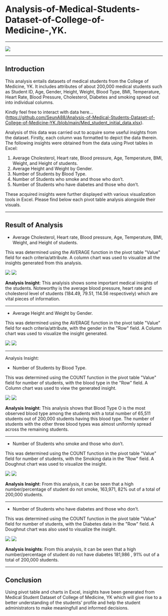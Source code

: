 # Analysis-of-Medical-Students-Dataset-of-College-of-Medicine-,YK.
---
![](Med_student_.jpg)

---
## Introduction
This analysis entails datasets of medical students from the College of Medicine, YK. It includes attributes of about 200,000 medical students such as Student ID, Age, Gender, Height, Weight, Blood Type, BMI, Temperature, Heart Rate, Blood Pressure, Cholesterol, Diabetes and smoking spread out into individual columns. 

Kindly feel free to interact with data here...(https://github.com/SeunA88/Analysis-of-Medical-Students-Dataset-of-College-of-Medicine-YK./blob/main/Med_student_initial_data.xlsx).

Analysis of this data was carried out to acquire some useful insights from the dataset. Firstly, each column was formatted to depict the data therein. The following insights were obtained from the data using Pivot tables in Excel:

1. 	Average Cholesterol, Heart rate, Blood pressure, Age, Temperature, BMI, Weight, and Height of students.
2.	Average Height and Weight by Gender.
3.  Number of Students by Blood Type.
4.  Number of Students who smoke and those who don’t.
5.  Number of Students who have diabetes and those who don’t.

These acquired insights were further displayed with various visualization tools in Excel. Please find below each pivot table analysis alongside their visuals.

---

## Result of Analysis
-	Average Cholesterol, Heart rate, Blood pressure, Age, Temperature, BMI, Weight, and Height of students.

This was determined using the AVERAGE function in the pivot table "Value" field for each criteria/attribute. A column chart was used to visualize all the insights generated from this analysis.

 ![](All_averages_.png) ![](All_Averages.png)
 
**Analysis Insight**: This analyisis shows some important medical insights of the students. Noteworthy is the average blood pressure, heart rate and cholesterol level of students (184.49, 79.51, 114.56 respectively)  which are vital pieces of information. 

--- 

-	Average Height and Weight by Gender.

This was determined using the AVERAGE function in the pivot table "Value" field for each criteria/attribute, with the gender in the "Row" field. A Column chart was used to visualize the insight generated.

![](Gender.png) ![](Gender_.png) 
                  
---
Analysis Insight: 

-	Number of Students by Blood Type.

This was determined using the COUNT function in the pivot table "Value" field for number of students, with the blood type in the "Row" field. A Column chart was used to view the generated insight.

![](Blood_types.png) ![](Blood_type.png)

**Analysis Insight**: This analysis shows that Blood Type O is the most observed blood type among the students with a total number of 65,511 students out of 200,000 students having this blood type. The number of students with the other three blood types was almost uniformly spread across the remaining students.

---

-	Number of Students who smoke and those who don’t.

This was determined using the COUNT function in the pivot table "Value" field for number of students, with the Smoking data in the "Row" field. A Doughnut chart was used to visualize the insight.

![](Smoking_.png) ![](Smoking.png)

**Analysis Insight**: From this analysis, it can be seen that a high number/percentage of student do not smoke, 163,971, 82% out of a total of 200,000 students.

---

-	Number of Students who have diabetes and those who don’t.


This was determined using the COUNT function in the pivot table "Value" field for number of students, with the Diabetes data in the "Row" field. A Doughnut chart was also used to visualize the insight.

![](Diabetes_.png) ![](Diabetes.png)

**Analysis Insights**: From this analysis, it can be seen that a high number/percentage of student do not have diabetes 181,986 , 91% out of a total of 200,000 students.

---

## Conclusion
Using pivot table and charts in Excel, insights have been generated from Medical Student Dataset of College of Medicine, YK which will give rise to a better understanding of the students' profile and help the student administrators to make meaningfull and informed decisions.


